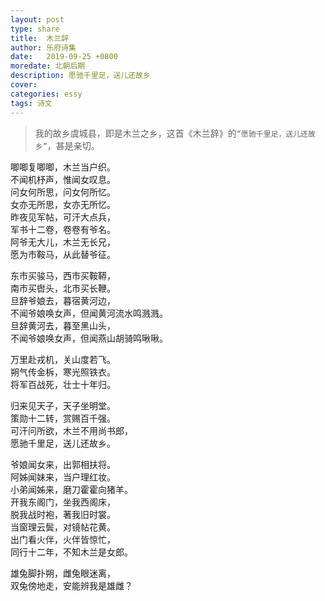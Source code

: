 ```yaml
---
layout: post
type: share
title:  木兰辞
author: 乐府诗集
date:   2019-09-25 +0800
moredate: 北朝后期
description: 愿驰千里足，送儿还故乡
cover: 
categories: essy
tags: 诗文
---
```


> 我的故乡虞城县，即是木兰之乡，这首《木兰辞》的`“愿驰千里足，送儿还故乡”`，甚是亲切。

唧唧复唧唧，木兰当户织。  
不闻机杼声，惟闻女叹息。  
问女何所思，问女何所忆。  
女亦无所思，女亦无所忆。  
昨夜见军帖，可汗大点兵，  
军书十二卷，卷卷有爷名。  
阿爷无大儿，木兰无长兄，  
愿为市鞍马，从此替爷征。  

东市买骏马，西市买鞍鞯，  
南市买辔头，北市买长鞭。  
旦辞爷娘去，暮宿黄河边，  
不闻爷娘唤女声，但闻黄河流水鸣溅溅。  
旦辞黄河去，暮至黑山头，  
不闻爷娘唤女声，但闻燕山胡骑鸣啾啾。  

万里赴戎机，关山度若飞。  
朔气传金柝，寒光照铁衣。  
将军百战死，壮士十年归。  

归来见天子，天子坐明堂。  
策勋十二转，赏赐百千强。  
可汗问所欲，木兰不用尚书郎，  
愿驰千里足，送儿还故乡。  

爷娘闻女来，出郭相扶将。  
阿姊闻妹来，当户理红妆。  
小弟闻姊来，磨刀霍霍向猪羊。  
开我东阁门，坐我西阁床，  
脱我战时袍，著我旧时裳。  
当窗理云鬓，对镜帖花黄。  
出门看火伴，火伴皆惊忙，  
同行十二年，不知木兰是女郎。  

雄兔脚扑朔，雌兔眼迷离，  
双兔傍地走，安能辨我是雄雌？  

